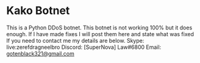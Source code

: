 # Kako Botnet
This is a Python DDoS botnet. This botnet is not working 100% but it does enough. If I have made fixes I will post them here and state what was fixed
If you need to contact me my details are below.
Skype: live:zerefdragneelbro
Discord: [SuperNova] Law#6800
Email: gotenblack321@gmail.com
